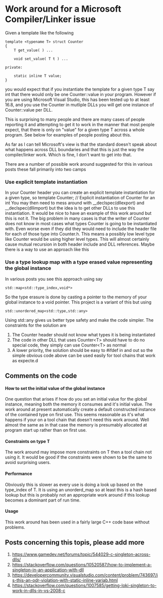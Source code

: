 # Work around for a Microsoft  Compiler/Linker issue

Given a template like the following

    template <typename T> struct Counter 
    {
        T get_value( ) ...

        void set_value( T t ) ...
       
    private:

        static inline T value; 
    }

you would expect that if you instantiate the template for a given type T say int that there would only be one Counter::value in your program.
However if you are using Microsoft Visual Studio, this has been tested up to at least 16.8, and you use the Counter<int> in mutliple
DLLs you will get one instance of Counter::value per DLL.

This is surprising to many people and there are many cases of people reporting it and attempting to get it to work in the manner 
that most people expect, that there is only on "value" for a given type T across a whole program. See below for examples of people posting about this.

As far as I can tell Microsoft's view is that the standard doesn't speak about what happens across DLL boundaries and that this is just the 
way the compiler/linker work. Which is fine, I don't want to get into that.

There are a number of possible work around suggested for this in various posts these fall primarily into two camps

### Use explicit template instantiation
In your Counter header you can create an explicit template instantiation for a given type, so
    template Counter<int>;  // Explicit instantiation of Counter for an int
You may then need to mess around with __declspec(dllexport) and __declspec(dllimport) but the idea is to get other DLLs
to use this instantiation. It would be nice to have an example of this work around but this is not it.
The big problem in many cases is that the writer of Counter does not know in most cases what types Counter is going to be instantiated with.
Even worse even if they did they would need to include the header file for each of those type into Counter.h. This means a possibly
low level type like Counter would be using higher level types. This will almost certainly cause mutual recursion in both header include
and DLL references. Maybe there is a way to use an approach like this

### Use a type lookup map with a type erased value representing the global instance
In various posts you see this approach using say

    std::map<std::type_index,void*>

So the type erasure is done by casting a pointer to the memory of your global instance to a void pointer.
This project is a variant of this but using

    std::unordered_map<std::type,std::any>

Using std::any gives us better type safety and make the code simpler.
The constraints for the solution are
1. The Counter header should not know what types it is being instantiated
2. The code in other DLL that uses Counter\<T> should have to do no special code, they simply can use Counter\<T> as normal
3. A lower priority, the solution should be easy to #ifdef in and out so the simple obvious code above can be used easily for tool chains that work as expecte.d

## Comments on the code

#### How to set the initial value of the global instance
One question that arises if how do you set an initial value for the global instance, meaning both the memory it consumes and it's initial value.
The work around at present automatically create a default constructed instance of the contained type on first use. This seems reasonable as
it's what happens if your on a tool chain that doesn't need this work around. Well almost the same as in that case the memory is presumably allocated
at program start up rather than on first use. 

#### Constraints on type T
The work around may impose more constraints on T then a tool chain not using it. It would be good if the constraints were shown to be the same
to avoid surprising users.

#### Performance
Obviously this is slower as every use is doing a look up based on the type_index of T. It is using an unorderd_map so at least this is a hash based lookup
but this is probably not an appropriate work around if this lookup becomes a dominant part of run time.

#### Usage
This work around has been used in a fairly large C++ code base without problems.

## Posts concerning this topis, please add more

1. https://www.gamedev.net/forums/topic/544029-c-singleton-across-dlls/
2. https://stackoverflow.com/questions/10520587/how-to-implement-a-singleton-in-an-application-with-dll
3. https://developercommunity.visualstudio.com/content/problem/743697/is-this-an-odr-violation-with-static-inline-variab.html
4. https://stackoverflow.com/questions/1007585/getting-loki-singleton-to-work-in-dlls-in-vs-2008-c